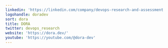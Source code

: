 ```yaml
---
linkedin: 'https://linkedin.com/company/devops-research-and-assessment'
logohandle: doradev
sort: dora
title: DORA
twitter: devops_research
website: 'https://dora.dev/'
youtube: 'https://youtube.com/@dora-dev'
---
```

